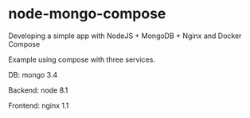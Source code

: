 # node-mongo-compose
Developing a simple app with NodeJS + MongoDB + Nginx and Docker Compose

Example using compose with three services.

DB: mongo 3.4

Backend: node 8.1

Frontend: nginx 1.1

